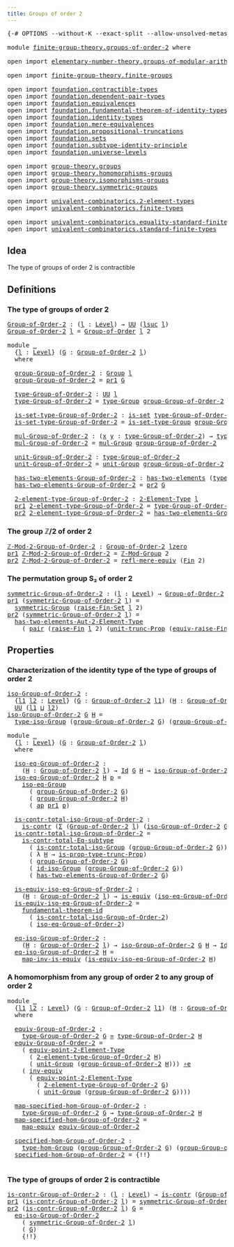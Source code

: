 ```yaml
---
title: Groups of order 2
---
```


<pre class="Agda"><a id="43" class="Symbol">{-#</a> <a id="47" class="Keyword">OPTIONS</a> <a id="55" class="Pragma">--without-K</a> <a id="67" class="Pragma">--exact-split</a> <a id="81" class="Pragma">--allow-unsolved-metas</a> <a id="104" class="Symbol">#-}</a>

<a id="109" class="Keyword">module</a> <a id="116" href="finite-group-theory.groups-of-order-2.html" class="Module">finite-group-theory.groups-of-order-2</a> <a id="154" class="Keyword">where</a>

<a id="161" class="Keyword">open</a> <a id="166" class="Keyword">import</a> <a id="173" href="elementary-number-theory.groups-of-modular-arithmetic.html" class="Module">elementary-number-theory.groups-of-modular-arithmetic</a>

<a id="228" class="Keyword">open</a> <a id="233" class="Keyword">import</a> <a id="240" href="finite-group-theory.finite-groups.html" class="Module">finite-group-theory.finite-groups</a>

<a id="275" class="Keyword">open</a> <a id="280" class="Keyword">import</a> <a id="287" href="foundation.contractible-types.html" class="Module">foundation.contractible-types</a>
<a id="317" class="Keyword">open</a> <a id="322" class="Keyword">import</a> <a id="329" href="foundation.dependent-pair-types.html" class="Module">foundation.dependent-pair-types</a>
<a id="361" class="Keyword">open</a> <a id="366" class="Keyword">import</a> <a id="373" href="foundation.equivalences.html" class="Module">foundation.equivalences</a>
<a id="397" class="Keyword">open</a> <a id="402" class="Keyword">import</a> <a id="409" href="foundation.fundamental-theorem-of-identity-types.html" class="Module">foundation.fundamental-theorem-of-identity-types</a>
<a id="458" class="Keyword">open</a> <a id="463" class="Keyword">import</a> <a id="470" href="foundation.identity-types.html" class="Module">foundation.identity-types</a>
<a id="496" class="Keyword">open</a> <a id="501" class="Keyword">import</a> <a id="508" href="foundation.mere-equivalences.html" class="Module">foundation.mere-equivalences</a>
<a id="537" class="Keyword">open</a> <a id="542" class="Keyword">import</a> <a id="549" href="foundation.propositional-truncations.html" class="Module">foundation.propositional-truncations</a>
<a id="586" class="Keyword">open</a> <a id="591" class="Keyword">import</a> <a id="598" href="foundation.sets.html" class="Module">foundation.sets</a>
<a id="614" class="Keyword">open</a> <a id="619" class="Keyword">import</a> <a id="626" href="foundation.subtype-identity-principle.html" class="Module">foundation.subtype-identity-principle</a>
<a id="664" class="Keyword">open</a> <a id="669" class="Keyword">import</a> <a id="676" href="foundation.universe-levels.html" class="Module">foundation.universe-levels</a>

<a id="704" class="Keyword">open</a> <a id="709" class="Keyword">import</a> <a id="716" href="group-theory.groups.html" class="Module">group-theory.groups</a>
<a id="736" class="Keyword">open</a> <a id="741" class="Keyword">import</a> <a id="748" href="group-theory.homomorphisms-groups.html" class="Module">group-theory.homomorphisms-groups</a>
<a id="782" class="Keyword">open</a> <a id="787" class="Keyword">import</a> <a id="794" href="group-theory.isomorphisms-groups.html" class="Module">group-theory.isomorphisms-groups</a>
<a id="827" class="Keyword">open</a> <a id="832" class="Keyword">import</a> <a id="839" href="group-theory.symmetric-groups.html" class="Module">group-theory.symmetric-groups</a>

<a id="870" class="Keyword">open</a> <a id="875" class="Keyword">import</a> <a id="882" href="univalent-combinatorics.2-element-types.html" class="Module">univalent-combinatorics.2-element-types</a>
<a id="922" class="Keyword">open</a> <a id="927" class="Keyword">import</a> <a id="934" href="univalent-combinatorics.finite-types.html" class="Module">univalent-combinatorics.finite-types</a>

<a id="972" class="Keyword">open</a> <a id="977" class="Keyword">import</a> <a id="984" href="univalent-combinatorics.equality-standard-finite-types.html" class="Module">univalent-combinatorics.equality-standard-finite-types</a>
<a id="1039" class="Keyword">open</a> <a id="1044" class="Keyword">import</a> <a id="1051" href="univalent-combinatorics.standard-finite-types.html" class="Module">univalent-combinatorics.standard-finite-types</a>
</pre>
## Idea

The type of groups of order 2 is contractible

## Definitions

### The type of groups of order 2

<pre class="Agda"><a id="Group-of-Order-2"></a><a id="1217" href="finite-group-theory.groups-of-order-2.html#1217" class="Function">Group-of-Order-2</a> <a id="1234" class="Symbol">:</a> <a id="1236" class="Symbol">(</a><a id="1237" href="finite-group-theory.groups-of-order-2.html#1237" class="Bound">l</a> <a id="1239" class="Symbol">:</a> <a id="1241" href="Agda.Primitive.html#597" class="Postulate">Level</a><a id="1246" class="Symbol">)</a> <a id="1248" class="Symbol">→</a> <a id="1250" href="foundation-core.universe-levels.html#235" class="Primitive">UU</a> <a id="1253" class="Symbol">(</a><a id="1254" href="Agda.Primitive.html#780" class="Primitive">lsuc</a> <a id="1259" href="finite-group-theory.groups-of-order-2.html#1237" class="Bound">l</a><a id="1260" class="Symbol">)</a>
<a id="1262" href="finite-group-theory.groups-of-order-2.html#1217" class="Function">Group-of-Order-2</a> <a id="1279" href="finite-group-theory.groups-of-order-2.html#1279" class="Bound">l</a> <a id="1281" class="Symbol">=</a> <a id="1283" href="finite-group-theory.finite-groups.html#9095" class="Function">Group-of-Order</a> <a id="1298" href="finite-group-theory.groups-of-order-2.html#1279" class="Bound">l</a> <a id="1300" class="Number">2</a>

<a id="1303" class="Keyword">module</a> <a id="1310" href="finite-group-theory.groups-of-order-2.html#1310" class="Module">_</a>
  <a id="1314" class="Symbol">{</a><a id="1315" href="finite-group-theory.groups-of-order-2.html#1315" class="Bound">l</a> <a id="1317" class="Symbol">:</a> <a id="1319" href="Agda.Primitive.html#597" class="Postulate">Level</a><a id="1324" class="Symbol">}</a> <a id="1326" class="Symbol">(</a><a id="1327" href="finite-group-theory.groups-of-order-2.html#1327" class="Bound">G</a> <a id="1329" class="Symbol">:</a> <a id="1331" href="finite-group-theory.groups-of-order-2.html#1217" class="Function">Group-of-Order-2</a> <a id="1348" href="finite-group-theory.groups-of-order-2.html#1315" class="Bound">l</a><a id="1349" class="Symbol">)</a>
  <a id="1353" class="Keyword">where</a>

  <a id="1362" href="finite-group-theory.groups-of-order-2.html#1362" class="Function">group-Group-of-Order-2</a> <a id="1385" class="Symbol">:</a> <a id="1387" href="group-theory.groups.html#2750" class="Function">Group</a> <a id="1393" href="finite-group-theory.groups-of-order-2.html#1315" class="Bound">l</a>
  <a id="1397" href="finite-group-theory.groups-of-order-2.html#1362" class="Function">group-Group-of-Order-2</a> <a id="1420" class="Symbol">=</a> <a id="1422" href="foundation-core.dependent-pair-types.html#605" class="Field">pr1</a> <a id="1426" href="finite-group-theory.groups-of-order-2.html#1327" class="Bound">G</a>

  <a id="1431" href="finite-group-theory.groups-of-order-2.html#1431" class="Function">type-Group-of-Order-2</a> <a id="1453" class="Symbol">:</a> <a id="1455" href="foundation-core.universe-levels.html#235" class="Primitive">UU</a> <a id="1458" href="finite-group-theory.groups-of-order-2.html#1315" class="Bound">l</a>
  <a id="1462" href="finite-group-theory.groups-of-order-2.html#1431" class="Function">type-Group-of-Order-2</a> <a id="1484" class="Symbol">=</a> <a id="1486" href="group-theory.groups.html#2993" class="Function">type-Group</a> <a id="1497" href="finite-group-theory.groups-of-order-2.html#1362" class="Function">group-Group-of-Order-2</a>

  <a id="1523" href="finite-group-theory.groups-of-order-2.html#1523" class="Function">is-set-type-Group-of-Order-2</a> <a id="1552" class="Symbol">:</a> <a id="1554" href="foundation-core.sets.html#1113" class="Function">is-set</a> <a id="1561" href="finite-group-theory.groups-of-order-2.html#1431" class="Function">type-Group-of-Order-2</a>
  <a id="1585" href="finite-group-theory.groups-of-order-2.html#1523" class="Function">is-set-type-Group-of-Order-2</a> <a id="1614" class="Symbol">=</a> <a id="1616" href="group-theory.groups.html#3045" class="Function">is-set-type-Group</a> <a id="1634" href="finite-group-theory.groups-of-order-2.html#1362" class="Function">group-Group-of-Order-2</a>

  <a id="1660" href="finite-group-theory.groups-of-order-2.html#1660" class="Function">mul-Group-of-Order-2</a> <a id="1681" class="Symbol">:</a> <a id="1683" class="Symbol">(</a><a id="1684" href="finite-group-theory.groups-of-order-2.html#1684" class="Bound">x</a> <a id="1686" href="finite-group-theory.groups-of-order-2.html#1686" class="Bound">y</a> <a id="1688" class="Symbol">:</a> <a id="1690" href="finite-group-theory.groups-of-order-2.html#1431" class="Function">type-Group-of-Order-2</a><a id="1711" class="Symbol">)</a> <a id="1713" class="Symbol">→</a> <a id="1715" href="finite-group-theory.groups-of-order-2.html#1431" class="Function">type-Group-of-Order-2</a>
  <a id="1739" href="finite-group-theory.groups-of-order-2.html#1660" class="Function">mul-Group-of-Order-2</a> <a id="1760" class="Symbol">=</a> <a id="1762" href="group-theory.groups.html#3238" class="Function">mul-Group</a> <a id="1772" href="finite-group-theory.groups-of-order-2.html#1362" class="Function">group-Group-of-Order-2</a>

  <a id="1798" href="finite-group-theory.groups-of-order-2.html#1798" class="Function">unit-Group-of-Order-2</a> <a id="1820" class="Symbol">:</a> <a id="1822" href="finite-group-theory.groups-of-order-2.html#1431" class="Function">type-Group-of-Order-2</a>
  <a id="1846" href="finite-group-theory.groups-of-order-2.html#1798" class="Function">unit-Group-of-Order-2</a> <a id="1868" class="Symbol">=</a> <a id="1870" href="group-theory.groups.html#4037" class="Function">unit-Group</a> <a id="1881" href="finite-group-theory.groups-of-order-2.html#1362" class="Function">group-Group-of-Order-2</a>

  <a id="1907" href="finite-group-theory.groups-of-order-2.html#1907" class="Function">has-two-elements-Group-of-Order-2</a> <a id="1941" class="Symbol">:</a> <a id="1943" href="univalent-combinatorics.2-element-types.html#4354" class="Function">has-two-elements</a> <a id="1960" class="Symbol">(</a><a id="1961" href="finite-group-theory.groups-of-order-2.html#1431" class="Function">type-Group-of-Order-2</a><a id="1982" class="Symbol">)</a>
  <a id="1986" href="finite-group-theory.groups-of-order-2.html#1907" class="Function">has-two-elements-Group-of-Order-2</a> <a id="2020" class="Symbol">=</a> <a id="2022" href="foundation-core.dependent-pair-types.html#617" class="Field">pr2</a> <a id="2026" href="finite-group-theory.groups-of-order-2.html#1327" class="Bound">G</a>

  <a id="2031" href="finite-group-theory.groups-of-order-2.html#2031" class="Function">2-element-type-Group-of-Order-2</a> <a id="2063" class="Symbol">:</a> <a id="2065" href="univalent-combinatorics.2-element-types.html#4689" class="Function">2-Element-Type</a> <a id="2080" href="finite-group-theory.groups-of-order-2.html#1315" class="Bound">l</a>
  <a id="2084" href="foundation-core.dependent-pair-types.html#605" class="Field">pr1</a> <a id="2088" href="finite-group-theory.groups-of-order-2.html#2031" class="Function">2-element-type-Group-of-Order-2</a> <a id="2120" class="Symbol">=</a> <a id="2122" href="finite-group-theory.groups-of-order-2.html#1431" class="Function">type-Group-of-Order-2</a>
  <a id="2146" href="foundation-core.dependent-pair-types.html#617" class="Field">pr2</a> <a id="2150" href="finite-group-theory.groups-of-order-2.html#2031" class="Function">2-element-type-Group-of-Order-2</a> <a id="2182" class="Symbol">=</a> <a id="2184" href="finite-group-theory.groups-of-order-2.html#1907" class="Function">has-two-elements-Group-of-Order-2</a>
</pre>
### The group ℤ/2 of order 2

<pre class="Agda"><a id="ℤ-Mod-2-Group-of-Order-2"></a><a id="2261" href="finite-group-theory.groups-of-order-2.html#2261" class="Function">ℤ-Mod-2-Group-of-Order-2</a> <a id="2286" class="Symbol">:</a> <a id="2288" href="finite-group-theory.groups-of-order-2.html#1217" class="Function">Group-of-Order-2</a> <a id="2305" href="Agda.Primitive.html#764" class="Primitive">lzero</a>
<a id="2311" href="foundation-core.dependent-pair-types.html#605" class="Field">pr1</a> <a id="2315" href="finite-group-theory.groups-of-order-2.html#2261" class="Function">ℤ-Mod-2-Group-of-Order-2</a> <a id="2340" class="Symbol">=</a> <a id="2342" href="elementary-number-theory.groups-of-modular-arithmetic.html#1082" class="Function">ℤ-Mod-Group</a> <a id="2354" class="Number">2</a>
<a id="2356" href="foundation-core.dependent-pair-types.html#617" class="Field">pr2</a> <a id="2360" href="finite-group-theory.groups-of-order-2.html#2261" class="Function">ℤ-Mod-2-Group-of-Order-2</a> <a id="2385" class="Symbol">=</a> <a id="2387" href="foundation.mere-equivalences.html#1771" class="Function">refl-mere-equiv</a> <a id="2403" class="Symbol">(</a><a id="2404" href="univalent-combinatorics.standard-finite-types.html#2392" class="Function">Fin</a> <a id="2408" class="Number">2</a><a id="2409" class="Symbol">)</a>
</pre>
### The permutation group S₂ of order 2

<pre class="Agda"><a id="symmetric-Group-of-Order-2"></a><a id="2465" href="finite-group-theory.groups-of-order-2.html#2465" class="Function">symmetric-Group-of-Order-2</a> <a id="2492" class="Symbol">:</a> <a id="2494" class="Symbol">(</a><a id="2495" href="finite-group-theory.groups-of-order-2.html#2495" class="Bound">l</a> <a id="2497" class="Symbol">:</a> <a id="2499" href="Agda.Primitive.html#597" class="Postulate">Level</a><a id="2504" class="Symbol">)</a> <a id="2506" class="Symbol">→</a> <a id="2508" href="finite-group-theory.groups-of-order-2.html#1217" class="Function">Group-of-Order-2</a> <a id="2525" href="finite-group-theory.groups-of-order-2.html#2495" class="Bound">l</a>
<a id="2527" href="foundation-core.dependent-pair-types.html#605" class="Field">pr1</a> <a id="2531" class="Symbol">(</a><a id="2532" href="finite-group-theory.groups-of-order-2.html#2465" class="Function">symmetric-Group-of-Order-2</a> <a id="2559" href="finite-group-theory.groups-of-order-2.html#2559" class="Bound">l</a><a id="2560" class="Symbol">)</a> <a id="2562" class="Symbol">=</a>
  <a id="2566" href="group-theory.symmetric-groups.html#3597" class="Function">symmetric-Group</a> <a id="2582" class="Symbol">(</a><a id="2583" href="univalent-combinatorics.standard-finite-types.html#3646" class="Function">raise-Fin-Set</a> <a id="2597" href="finite-group-theory.groups-of-order-2.html#2559" class="Bound">l</a> <a id="2599" class="Number">2</a><a id="2600" class="Symbol">)</a>
<a id="2602" href="foundation-core.dependent-pair-types.html#617" class="Field">pr2</a> <a id="2606" class="Symbol">(</a><a id="2607" href="finite-group-theory.groups-of-order-2.html#2465" class="Function">symmetric-Group-of-Order-2</a> <a id="2634" href="finite-group-theory.groups-of-order-2.html#2634" class="Bound">l</a><a id="2635" class="Symbol">)</a> <a id="2637" class="Symbol">=</a>
  <a id="2641" href="univalent-combinatorics.2-element-types.html#15297" class="Function">has-two-elements-Aut-2-Element-Type</a>
    <a id="2681" class="Symbol">(</a> <a id="2683" href="foundation-core.dependent-pair-types.html#588" class="InductiveConstructor">pair</a> <a id="2688" class="Symbol">(</a><a id="2689" href="univalent-combinatorics.standard-finite-types.html#3376" class="Function">raise-Fin</a> <a id="2699" href="finite-group-theory.groups-of-order-2.html#2634" class="Bound">l</a> <a id="2701" class="Number">2</a><a id="2702" class="Symbol">)</a> <a id="2704" class="Symbol">(</a><a id="2705" href="foundation.propositional-truncations.html#2293" class="Function">unit-trunc-Prop</a> <a id="2721" class="Symbol">(</a><a id="2722" href="univalent-combinatorics.standard-finite-types.html#3448" class="Function">equiv-raise-Fin</a> <a id="2738" href="finite-group-theory.groups-of-order-2.html#2634" class="Bound">l</a> <a id="2740" class="Number">2</a><a id="2741" class="Symbol">)))</a>
</pre>
## Properties

### Characterization of the identity type of the type of groups of order 2

<pre class="Agda"><a id="iso-Group-of-Order-2"></a><a id="2849" href="finite-group-theory.groups-of-order-2.html#2849" class="Function">iso-Group-of-Order-2</a> <a id="2870" class="Symbol">:</a>
  <a id="2874" class="Symbol">{</a><a id="2875" href="finite-group-theory.groups-of-order-2.html#2875" class="Bound">l1</a> <a id="2878" href="finite-group-theory.groups-of-order-2.html#2878" class="Bound">l2</a> <a id="2881" class="Symbol">:</a> <a id="2883" href="Agda.Primitive.html#597" class="Postulate">Level</a><a id="2888" class="Symbol">}</a> <a id="2890" class="Symbol">(</a><a id="2891" href="finite-group-theory.groups-of-order-2.html#2891" class="Bound">G</a> <a id="2893" class="Symbol">:</a> <a id="2895" href="finite-group-theory.groups-of-order-2.html#1217" class="Function">Group-of-Order-2</a> <a id="2912" href="finite-group-theory.groups-of-order-2.html#2875" class="Bound">l1</a><a id="2914" class="Symbol">)</a> <a id="2916" class="Symbol">(</a><a id="2917" href="finite-group-theory.groups-of-order-2.html#2917" class="Bound">H</a> <a id="2919" class="Symbol">:</a> <a id="2921" href="finite-group-theory.groups-of-order-2.html#1217" class="Function">Group-of-Order-2</a> <a id="2938" href="finite-group-theory.groups-of-order-2.html#2878" class="Bound">l2</a><a id="2940" class="Symbol">)</a> <a id="2942" class="Symbol">→</a>
  <a id="2946" href="foundation-core.universe-levels.html#235" class="Primitive">UU</a> <a id="2949" class="Symbol">(</a><a id="2950" href="finite-group-theory.groups-of-order-2.html#2875" class="Bound">l1</a> <a id="2953" href="Agda.Primitive.html#810" class="Primitive Operator">⊔</a> <a id="2955" href="finite-group-theory.groups-of-order-2.html#2878" class="Bound">l2</a><a id="2957" class="Symbol">)</a>
<a id="2959" href="finite-group-theory.groups-of-order-2.html#2849" class="Function">iso-Group-of-Order-2</a> <a id="2980" href="finite-group-theory.groups-of-order-2.html#2980" class="Bound">G</a> <a id="2982" href="finite-group-theory.groups-of-order-2.html#2982" class="Bound">H</a> <a id="2984" class="Symbol">=</a>
  <a id="2988" href="group-theory.isomorphisms-groups.html#1804" class="Function">type-iso-Group</a> <a id="3003" class="Symbol">(</a><a id="3004" href="finite-group-theory.groups-of-order-2.html#1362" class="Function">group-Group-of-Order-2</a> <a id="3027" href="finite-group-theory.groups-of-order-2.html#2980" class="Bound">G</a><a id="3028" class="Symbol">)</a> <a id="3030" class="Symbol">(</a><a id="3031" href="finite-group-theory.groups-of-order-2.html#1362" class="Function">group-Group-of-Order-2</a> <a id="3054" href="finite-group-theory.groups-of-order-2.html#2982" class="Bound">H</a><a id="3055" class="Symbol">)</a>

<a id="3058" class="Keyword">module</a> <a id="3065" href="finite-group-theory.groups-of-order-2.html#3065" class="Module">_</a>
  <a id="3069" class="Symbol">{</a><a id="3070" href="finite-group-theory.groups-of-order-2.html#3070" class="Bound">l</a> <a id="3072" class="Symbol">:</a> <a id="3074" href="Agda.Primitive.html#597" class="Postulate">Level</a><a id="3079" class="Symbol">}</a> <a id="3081" class="Symbol">(</a><a id="3082" href="finite-group-theory.groups-of-order-2.html#3082" class="Bound">G</a> <a id="3084" class="Symbol">:</a> <a id="3086" href="finite-group-theory.groups-of-order-2.html#1217" class="Function">Group-of-Order-2</a> <a id="3103" href="finite-group-theory.groups-of-order-2.html#3070" class="Bound">l</a><a id="3104" class="Symbol">)</a>
  <a id="3108" class="Keyword">where</a>
  
  <a id="3119" href="finite-group-theory.groups-of-order-2.html#3119" class="Function">iso-eq-Group-of-Order-2</a> <a id="3143" class="Symbol">:</a>
    <a id="3149" class="Symbol">(</a><a id="3150" href="finite-group-theory.groups-of-order-2.html#3150" class="Bound">H</a> <a id="3152" class="Symbol">:</a> <a id="3154" href="finite-group-theory.groups-of-order-2.html#1217" class="Function">Group-of-Order-2</a> <a id="3171" href="finite-group-theory.groups-of-order-2.html#3070" class="Bound">l</a><a id="3172" class="Symbol">)</a> <a id="3174" class="Symbol">→</a> <a id="3176" href="foundation-core.identity-types.html#1767" class="Datatype">Id</a> <a id="3179" href="finite-group-theory.groups-of-order-2.html#3082" class="Bound">G</a> <a id="3181" href="finite-group-theory.groups-of-order-2.html#3150" class="Bound">H</a> <a id="3183" class="Symbol">→</a> <a id="3185" href="finite-group-theory.groups-of-order-2.html#2849" class="Function">iso-Group-of-Order-2</a> <a id="3206" href="finite-group-theory.groups-of-order-2.html#3082" class="Bound">G</a> <a id="3208" href="finite-group-theory.groups-of-order-2.html#3150" class="Bound">H</a>
  <a id="3212" href="finite-group-theory.groups-of-order-2.html#3119" class="Function">iso-eq-Group-of-Order-2</a> <a id="3236" href="finite-group-theory.groups-of-order-2.html#3236" class="Bound">H</a> <a id="3238" href="finite-group-theory.groups-of-order-2.html#3238" class="Bound">p</a> <a id="3240" class="Symbol">=</a>
    <a id="3246" href="group-theory.isomorphisms-groups.html#3570" class="Function">iso-eq-Group</a>
      <a id="3265" class="Symbol">(</a> <a id="3267" href="finite-group-theory.groups-of-order-2.html#1362" class="Function">group-Group-of-Order-2</a> <a id="3290" href="finite-group-theory.groups-of-order-2.html#3082" class="Bound">G</a><a id="3291" class="Symbol">)</a>
      <a id="3299" class="Symbol">(</a> <a id="3301" href="finite-group-theory.groups-of-order-2.html#1362" class="Function">group-Group-of-Order-2</a> <a id="3324" href="finite-group-theory.groups-of-order-2.html#3236" class="Bound">H</a><a id="3325" class="Symbol">)</a>
      <a id="3333" class="Symbol">(</a> <a id="3335" href="foundation-core.identity-types.html#4003" class="Function">ap</a> <a id="3338" href="foundation-core.dependent-pair-types.html#605" class="Field">pr1</a> <a id="3342" href="finite-group-theory.groups-of-order-2.html#3238" class="Bound">p</a><a id="3343" class="Symbol">)</a>

  <a id="3348" href="finite-group-theory.groups-of-order-2.html#3348" class="Function">is-contr-total-iso-Group-of-Order-2</a> <a id="3384" class="Symbol">:</a>
    <a id="3390" href="foundation-core.contractible-types.html#1006" class="Function">is-contr</a> <a id="3399" class="Symbol">(</a><a id="3400" href="foundation-core.dependent-pair-types.html#515" class="Record">Σ</a> <a id="3402" class="Symbol">(</a><a id="3403" href="finite-group-theory.groups-of-order-2.html#1217" class="Function">Group-of-Order-2</a> <a id="3420" href="finite-group-theory.groups-of-order-2.html#3070" class="Bound">l</a><a id="3421" class="Symbol">)</a> <a id="3423" class="Symbol">(</a><a id="3424" href="finite-group-theory.groups-of-order-2.html#2849" class="Function">iso-Group-of-Order-2</a> <a id="3445" href="finite-group-theory.groups-of-order-2.html#3082" class="Bound">G</a><a id="3446" class="Symbol">))</a>
  <a id="3451" href="finite-group-theory.groups-of-order-2.html#3348" class="Function">is-contr-total-iso-Group-of-Order-2</a> <a id="3487" class="Symbol">=</a>
    <a id="3493" href="foundation-core.subtype-identity-principle.html#1586" class="Function">is-contr-total-Eq-subtype</a>
      <a id="3525" class="Symbol">(</a> <a id="3527" href="group-theory.isomorphisms-groups.html#3978" class="Function">is-contr-total-iso-Group</a> <a id="3552" class="Symbol">(</a><a id="3553" href="finite-group-theory.groups-of-order-2.html#1362" class="Function">group-Group-of-Order-2</a> <a id="3576" href="finite-group-theory.groups-of-order-2.html#3082" class="Bound">G</a><a id="3577" class="Symbol">))</a>
      <a id="3586" class="Symbol">(</a> <a id="3588" class="Symbol">λ</a> <a id="3590" href="finite-group-theory.groups-of-order-2.html#3590" class="Bound">H</a> <a id="3592" class="Symbol">→</a> <a id="3594" href="foundation.propositional-truncations.html#2388" class="Function">is-prop-type-trunc-Prop</a><a id="3617" class="Symbol">)</a>
      <a id="3625" class="Symbol">(</a> <a id="3627" href="finite-group-theory.groups-of-order-2.html#1362" class="Function">group-Group-of-Order-2</a> <a id="3650" href="finite-group-theory.groups-of-order-2.html#3082" class="Bound">G</a><a id="3651" class="Symbol">)</a>
      <a id="3659" class="Symbol">(</a> <a id="3661" href="group-theory.isomorphisms-groups.html#3314" class="Function">id-iso-Group</a> <a id="3674" class="Symbol">(</a><a id="3675" href="finite-group-theory.groups-of-order-2.html#1362" class="Function">group-Group-of-Order-2</a> <a id="3698" href="finite-group-theory.groups-of-order-2.html#3082" class="Bound">G</a><a id="3699" class="Symbol">))</a>
      <a id="3708" class="Symbol">(</a> <a id="3710" href="finite-group-theory.groups-of-order-2.html#1907" class="Function">has-two-elements-Group-of-Order-2</a> <a id="3744" href="finite-group-theory.groups-of-order-2.html#3082" class="Bound">G</a><a id="3745" class="Symbol">)</a>

  <a id="3750" href="finite-group-theory.groups-of-order-2.html#3750" class="Function">is-equiv-iso-eq-Group-of-Order-2</a> <a id="3783" class="Symbol">:</a>
    <a id="3789" class="Symbol">(</a><a id="3790" href="finite-group-theory.groups-of-order-2.html#3790" class="Bound">H</a> <a id="3792" class="Symbol">:</a> <a id="3794" href="finite-group-theory.groups-of-order-2.html#1217" class="Function">Group-of-Order-2</a> <a id="3811" href="finite-group-theory.groups-of-order-2.html#3070" class="Bound">l</a><a id="3812" class="Symbol">)</a> <a id="3814" class="Symbol">→</a> <a id="3816" href="foundation-core.equivalences.html#1556" class="Function">is-equiv</a> <a id="3825" class="Symbol">(</a><a id="3826" href="finite-group-theory.groups-of-order-2.html#3119" class="Function">iso-eq-Group-of-Order-2</a> <a id="3850" href="finite-group-theory.groups-of-order-2.html#3790" class="Bound">H</a><a id="3851" class="Symbol">)</a>
  <a id="3855" href="finite-group-theory.groups-of-order-2.html#3750" class="Function">is-equiv-iso-eq-Group-of-Order-2</a> <a id="3888" class="Symbol">=</a>
    <a id="3894" href="foundation-core.fundamental-theorem-of-identity-types.html#1894" class="Function">fundamental-theorem-id</a>
      <a id="3923" class="Symbol">(</a> <a id="3925" href="finite-group-theory.groups-of-order-2.html#3348" class="Function">is-contr-total-iso-Group-of-Order-2</a><a id="3960" class="Symbol">)</a>
      <a id="3968" class="Symbol">(</a> <a id="3970" href="finite-group-theory.groups-of-order-2.html#3119" class="Function">iso-eq-Group-of-Order-2</a><a id="3993" class="Symbol">)</a>

  <a id="3998" href="finite-group-theory.groups-of-order-2.html#3998" class="Function">eq-iso-Group-of-Order-2</a> <a id="4022" class="Symbol">:</a>
    <a id="4028" class="Symbol">(</a><a id="4029" href="finite-group-theory.groups-of-order-2.html#4029" class="Bound">H</a> <a id="4031" class="Symbol">:</a> <a id="4033" href="finite-group-theory.groups-of-order-2.html#1217" class="Function">Group-of-Order-2</a> <a id="4050" href="finite-group-theory.groups-of-order-2.html#3070" class="Bound">l</a><a id="4051" class="Symbol">)</a> <a id="4053" class="Symbol">→</a> <a id="4055" href="finite-group-theory.groups-of-order-2.html#2849" class="Function">iso-Group-of-Order-2</a> <a id="4076" href="finite-group-theory.groups-of-order-2.html#3082" class="Bound">G</a> <a id="4078" href="finite-group-theory.groups-of-order-2.html#4029" class="Bound">H</a> <a id="4080" class="Symbol">→</a> <a id="4082" href="foundation-core.identity-types.html#1767" class="Datatype">Id</a> <a id="4085" href="finite-group-theory.groups-of-order-2.html#3082" class="Bound">G</a> <a id="4087" href="finite-group-theory.groups-of-order-2.html#4029" class="Bound">H</a>
  <a id="4091" href="finite-group-theory.groups-of-order-2.html#3998" class="Function">eq-iso-Group-of-Order-2</a> <a id="4115" href="finite-group-theory.groups-of-order-2.html#4115" class="Bound">H</a> <a id="4117" class="Symbol">=</a>
    <a id="4123" href="foundation-core.equivalences.html#4187" class="Function">map-inv-is-equiv</a> <a id="4140" class="Symbol">(</a><a id="4141" href="finite-group-theory.groups-of-order-2.html#3750" class="Function">is-equiv-iso-eq-Group-of-Order-2</a> <a id="4174" href="finite-group-theory.groups-of-order-2.html#4115" class="Bound">H</a><a id="4175" class="Symbol">)</a>
</pre>
### A homomorphism from any group of order 2 to any group of order 2

<pre class="Agda"><a id="4260" class="Keyword">module</a> <a id="4267" href="finite-group-theory.groups-of-order-2.html#4267" class="Module">_</a>
  <a id="4271" class="Symbol">{</a><a id="4272" href="finite-group-theory.groups-of-order-2.html#4272" class="Bound">l1</a> <a id="4275" href="finite-group-theory.groups-of-order-2.html#4275" class="Bound">l2</a> <a id="4278" class="Symbol">:</a> <a id="4280" href="Agda.Primitive.html#597" class="Postulate">Level</a><a id="4285" class="Symbol">}</a> <a id="4287" class="Symbol">(</a><a id="4288" href="finite-group-theory.groups-of-order-2.html#4288" class="Bound">G</a> <a id="4290" class="Symbol">:</a> <a id="4292" href="finite-group-theory.groups-of-order-2.html#1217" class="Function">Group-of-Order-2</a> <a id="4309" href="finite-group-theory.groups-of-order-2.html#4272" class="Bound">l1</a><a id="4311" class="Symbol">)</a> <a id="4313" class="Symbol">(</a><a id="4314" href="finite-group-theory.groups-of-order-2.html#4314" class="Bound">H</a> <a id="4316" class="Symbol">:</a> <a id="4318" href="finite-group-theory.groups-of-order-2.html#1217" class="Function">Group-of-Order-2</a> <a id="4335" href="finite-group-theory.groups-of-order-2.html#4275" class="Bound">l2</a><a id="4337" class="Symbol">)</a>
  <a id="4341" class="Keyword">where</a>

  <a id="4350" href="finite-group-theory.groups-of-order-2.html#4350" class="Function">equiv-Group-of-Order-2</a> <a id="4373" class="Symbol">:</a>
    <a id="4379" href="finite-group-theory.groups-of-order-2.html#1431" class="Function">type-Group-of-Order-2</a> <a id="4401" href="finite-group-theory.groups-of-order-2.html#4288" class="Bound">G</a> <a id="4403" href="foundation-core.equivalences.html#1621" class="Function Operator">≃</a> <a id="4405" href="finite-group-theory.groups-of-order-2.html#1431" class="Function">type-Group-of-Order-2</a> <a id="4427" href="finite-group-theory.groups-of-order-2.html#4314" class="Bound">H</a>
  <a id="4431" href="finite-group-theory.groups-of-order-2.html#4350" class="Function">equiv-Group-of-Order-2</a> <a id="4454" class="Symbol">=</a>
    <a id="4460" class="Symbol">(</a> <a id="4462" href="univalent-combinatorics.2-element-types.html#12024" class="Function">equiv-point-2-Element-Type</a>
      <a id="4495" class="Symbol">(</a> <a id="4497" href="finite-group-theory.groups-of-order-2.html#2031" class="Function">2-element-type-Group-of-Order-2</a> <a id="4529" href="finite-group-theory.groups-of-order-2.html#4314" class="Bound">H</a><a id="4530" class="Symbol">)</a>
      <a id="4538" class="Symbol">(</a> <a id="4540" href="group-theory.groups.html#4037" class="Function">unit-Group</a> <a id="4551" class="Symbol">(</a><a id="4552" href="finite-group-theory.groups-of-order-2.html#1362" class="Function">group-Group-of-Order-2</a> <a id="4575" href="finite-group-theory.groups-of-order-2.html#4314" class="Bound">H</a><a id="4576" class="Symbol">)))</a> <a id="4580" href="foundation-core.equivalences.html#7869" class="Function Operator">∘e</a>
    <a id="4587" class="Symbol">(</a> <a id="4589" href="foundation-core.equivalences.html#5721" class="Function">inv-equiv</a>
      <a id="4605" class="Symbol">(</a> <a id="4607" href="univalent-combinatorics.2-element-types.html#12024" class="Function">equiv-point-2-Element-Type</a>
        <a id="4642" class="Symbol">(</a> <a id="4644" href="finite-group-theory.groups-of-order-2.html#2031" class="Function">2-element-type-Group-of-Order-2</a> <a id="4676" href="finite-group-theory.groups-of-order-2.html#4288" class="Bound">G</a><a id="4677" class="Symbol">)</a>
        <a id="4687" class="Symbol">(</a> <a id="4689" href="group-theory.groups.html#4037" class="Function">unit-Group</a> <a id="4700" class="Symbol">(</a><a id="4701" href="finite-group-theory.groups-of-order-2.html#1362" class="Function">group-Group-of-Order-2</a> <a id="4724" href="finite-group-theory.groups-of-order-2.html#4288" class="Bound">G</a><a id="4725" class="Symbol">))))</a>

  <a id="4733" href="finite-group-theory.groups-of-order-2.html#4733" class="Function">map-specified-hom-Group-of-Order-2</a> <a id="4768" class="Symbol">:</a>
    <a id="4774" href="finite-group-theory.groups-of-order-2.html#1431" class="Function">type-Group-of-Order-2</a> <a id="4796" href="finite-group-theory.groups-of-order-2.html#4288" class="Bound">G</a> <a id="4798" class="Symbol">→</a> <a id="4800" href="finite-group-theory.groups-of-order-2.html#1431" class="Function">type-Group-of-Order-2</a> <a id="4822" href="finite-group-theory.groups-of-order-2.html#4314" class="Bound">H</a>
  <a id="4826" href="finite-group-theory.groups-of-order-2.html#4733" class="Function">map-specified-hom-Group-of-Order-2</a> <a id="4861" class="Symbol">=</a>
    <a id="4867" href="foundation-core.equivalences.html#1821" class="Function">map-equiv</a> <a id="4877" href="finite-group-theory.groups-of-order-2.html#4350" class="Function">equiv-Group-of-Order-2</a>
  
  <a id="4905" href="finite-group-theory.groups-of-order-2.html#4905" class="Function">specified-hom-Group-of-Order-2</a> <a id="4936" class="Symbol">:</a>
    <a id="4942" href="group-theory.homomorphisms-groups.html#1651" class="Function">type-hom-Group</a> <a id="4957" class="Symbol">(</a><a id="4958" href="finite-group-theory.groups-of-order-2.html#1362" class="Function">group-Group-of-Order-2</a> <a id="4981" href="finite-group-theory.groups-of-order-2.html#4288" class="Bound">G</a><a id="4982" class="Symbol">)</a> <a id="4984" class="Symbol">(</a><a id="4985" href="finite-group-theory.groups-of-order-2.html#1362" class="Function">group-Group-of-Order-2</a> <a id="5008" href="finite-group-theory.groups-of-order-2.html#4314" class="Bound">H</a><a id="5009" class="Symbol">)</a>
  <a id="5013" href="finite-group-theory.groups-of-order-2.html#4905" class="Function">specified-hom-Group-of-Order-2</a> <a id="5044" class="Symbol">=</a> <a id="5046" class="Hole">{!!}</a>
  
</pre>
### The type of groups of order 2 is contractible

<pre class="Agda"><a id="is-contr-Group-of-Order-2"></a><a id="5118" href="finite-group-theory.groups-of-order-2.html#5118" class="Function">is-contr-Group-of-Order-2</a> <a id="5144" class="Symbol">:</a> <a id="5146" class="Symbol">(</a><a id="5147" href="finite-group-theory.groups-of-order-2.html#5147" class="Bound">l</a> <a id="5149" class="Symbol">:</a> <a id="5151" href="Agda.Primitive.html#597" class="Postulate">Level</a><a id="5156" class="Symbol">)</a> <a id="5158" class="Symbol">→</a> <a id="5160" href="foundation-core.contractible-types.html#1006" class="Function">is-contr</a> <a id="5169" class="Symbol">(</a><a id="5170" href="finite-group-theory.groups-of-order-2.html#1217" class="Function">Group-of-Order-2</a> <a id="5187" href="finite-group-theory.groups-of-order-2.html#5147" class="Bound">l</a><a id="5188" class="Symbol">)</a>
<a id="5190" href="foundation-core.dependent-pair-types.html#605" class="Field">pr1</a> <a id="5194" class="Symbol">(</a><a id="5195" href="finite-group-theory.groups-of-order-2.html#5118" class="Function">is-contr-Group-of-Order-2</a> <a id="5221" href="finite-group-theory.groups-of-order-2.html#5221" class="Bound">l</a><a id="5222" class="Symbol">)</a> <a id="5224" class="Symbol">=</a> <a id="5226" href="finite-group-theory.groups-of-order-2.html#2465" class="Function">symmetric-Group-of-Order-2</a> <a id="5253" href="finite-group-theory.groups-of-order-2.html#5221" class="Bound">l</a>
<a id="5255" href="foundation-core.dependent-pair-types.html#617" class="Field">pr2</a> <a id="5259" class="Symbol">(</a><a id="5260" href="finite-group-theory.groups-of-order-2.html#5118" class="Function">is-contr-Group-of-Order-2</a> <a id="5286" href="finite-group-theory.groups-of-order-2.html#5286" class="Bound">l</a><a id="5287" class="Symbol">)</a> <a id="5289" href="finite-group-theory.groups-of-order-2.html#5289" class="Bound">G</a> <a id="5291" class="Symbol">=</a>
  <a id="5295" href="finite-group-theory.groups-of-order-2.html#3998" class="Function">eq-iso-Group-of-Order-2</a>
    <a id="5323" class="Symbol">(</a> <a id="5325" href="finite-group-theory.groups-of-order-2.html#2465" class="Function">symmetric-Group-of-Order-2</a> <a id="5352" href="finite-group-theory.groups-of-order-2.html#5286" class="Bound">l</a><a id="5353" class="Symbol">)</a>
    <a id="5359" class="Symbol">(</a> <a id="5361" href="finite-group-theory.groups-of-order-2.html#5289" class="Bound">G</a><a id="5362" class="Symbol">)</a>
    <a id="5368" class="Hole">{!!}</a>
</pre>
